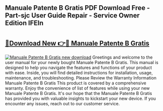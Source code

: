 ## Manuale Patente B Gratis PDF Download Free - Part-sjc User Guide Repair - Service Owner Edition IFEln

# <h2><a href="http://cf17333.oget.top/?id=Manuale+Patente+B+Gratis">🔗Download New 👉🔴 Manuale Patente B Gratis</a></h2>

[![Manuale Patente B Gratis new download](https://i.imgur.com/5g1atiW.png)](http://cf17333.oget.top/?id=Manuale+Patente+B+Gratis)
Greetings and welcome to the user manual for your newly bought Manuale Patente B Gratis. This manual is designed to help you navigate the features and functions of your product with ease. Inside, you will find detailed instructions for installation, usage, maintenance, and troubleshooting. Please Review the Warranty Information Manuale Patente B Gratis This product is covered by a comprehensive warranty. Enjoy the convenience of list of features while using your new Manuale Patente B Gratis. It's our hope that the Manuale Patente B Gratis has provided you with valuable insights to kickstart your new device. If you encounter any issues, reach out to our customer service.
